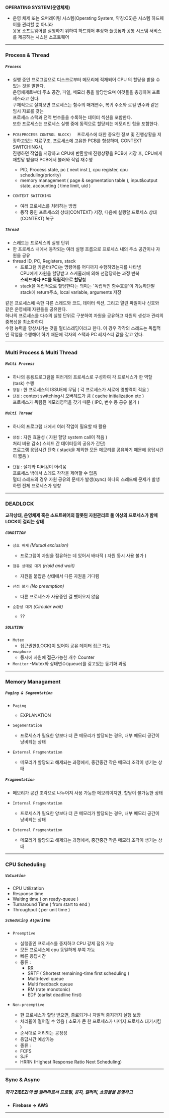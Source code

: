 **OPERATING SYSTEM(운영체제)**  
- 운영 체제 또는 오퍼레이팅 시스템(Operating System, 약칭:OS)은 시스템 하드웨어를 관리할 뿐 아니라  
 응용 소프트웨어를 실행하기 위하여 하드웨어 추상화 플랫폼과 공통 시스템 서비스를 제공하는 시스템 소프트웨어
---------------------------------------

### Process & Thread  

 ##### `Process`
 
 - 실행 중인 프로그램으로 디스크로부터 메모리에 적재되어 CPU 의 할당을 받을 수 있는 것을 말한다.   
 운영체제로부터 주소 공간, 파일, 메모리 등을 할당받으며 이것들을 총칭하여 프로세스라고 한다.   
 구체적으로 살펴보면 프로세스는 함수의 매개변수, 복귀 주소와 로컬 변수와 같은 임시 자료를 갖는  
 프로세스 스택과 전역 변수들을 수록하는 데이터 섹션을 포함한다.   
 또한 프로세스는 프로세스 실행 중에 동적으로 할당되는 메모리인 힙을 포함한다.
 
 - `PCB(PROCESS CONTROL BLOCK)  `
   프로세스에 대한 중요한 정보 및 진행상황을 저장하고있는 자료구조, 프로세스에 고유한 PCB를 형성하며, CONTEXT SWITCHING시,  
   진행하던 작업을 저장하고 CPU에 반환할때 진행상황을 PCB에 저장 후, CPU에게 재할당 받을때 PCB에서 불러와 작업 재수행
   - PID, Process state, pc ( next inst ), cpu register, cpu scheduling(priority)
   - memory management ( page & segmentation table ), input&output state, accounting ( time limit, uid )
 - `CONTEXT SWITCHING  `
   - 여러 프로세스를 처리하는 방법
   - 동작 중인 프로세스의 상태(CONTEXT) 저장, 다음에 실행할 프로세스 상태(CONTEXT) 복구

 ##### `Thread`
 
 - 스레드는 프로세스의 실행 단위
 - 한 프로세스 내에서 동작되는 여러 실행 흐름으로 프로세스 내의 주소 공간이나 자원을 공유
 - thread ID, PC, Registers, stack
   - 프로그램 카운터(PC)는 명령어를 어디까지 수행하였는지를 나타냄  
     CPU에게 자원을 할당받고 스케줄러에 의해 선점당하는 과정 반복  
     **스레드마다 PC를 독립적으로 할당**함
   - stack을 독립적으로 할당한다는 의미는 '독립적인 함수호출'이 가능하단말  
     stack에 return주소, local variable, arguments 저장
  
 같은 프로세스에 속한 다른 스레드와 코드, 데이터 섹션, 그리고 열린 파일이나 신호와 같은 운영체제 자원들을 공유한다.  
 하나의 프로세스를 다수의 실행 단위로 구분하여 자원을 공유하고 자원의 생성과 관리의 중복성을 최소화하여   
 수행 능력을 향상시키는 것을 멀티스레딩이라고 한다. 이 경우 각각의 스레드는 독립적인 작업을 수행해야 하기 때문에 각자의 스택과 PC 레지스터 값을 갖고 있다. 
 
---------------------------------------


### Multi Process & Multi Thread  

 ##### `Multi Process`
 
 - 하나의 응용프로그램을 여러개의 프로세스로 구성하여 각 프로세스가 한 역할(task) 수행
 - `장점` : 한 프로세스의 ISSUE에 무딤 ( 각 프로세스가 서로에 영향력이 적음 )
 - `단점` : context switching시 오버헤드가 큼 ( cache initialization etc )  
          프로세스가 독림된 메모리영역을 갖기 때문 ( IPC, 변수 등 공유 불가 )
          
 ##### `Multi Thread`
 
 - 하나의 프로그램 내에서 여러 작업이 필요할 때 활용
 
 - `장점` : 자원 효율성 ( 자원 할당 system call이 적음 )  
          처리 비용 감소( 스레드 간 데이터등의 공유가 간단)  
          프로그램 응답시간 단축 ( stack을 제외한 모든 메모리를 공유하기 때문에 응답시간이 짧음 )
          
 - `단점` : 설계와 디버깅이 어려움  
          프로세스 밖에서 스레드 각각을 제어할 수 없음  
          멀티 스레드의 경우 자원 공유의 문제가 발생(sync)
          하나의 스레드에 문제가 발생하면 전체 프로세스가 영향         

---------------------------------------

### DEADLOCK 
 **교착상태, 운영체제 혹은 소프트웨어의 잘못된 자원관리로 둘 이상의 프로세스가 함께 LOCK이 걸리는 상태**
 
 ##### `CONDITION`
  - `상호 배제` *(Mutual exclusion)*
    - 프로그램이 자원을 점유하는 데 있어서 배타적 ( 자원 동시 사용 불가 )
  
  - `점유 상태로 대기` *(Hold and wait)*
    - 자원을 붙잡은 상태에서 다른 자원을 기다림
  
  - `선점 불가` *(No preemption)*
    - 다른 프로세스가 사용중인 걸 뺏어오지 않음
  
  - `순환성 대기` *(Circular wait)*
    - ??

 ##### `SOLUTION`
  - `Mutex`
    - 접근권한(LOCK)이 있어야 공유 데이터 접근 가능
  - `emaphore`
    - 동시에 자원에 접근가능한 개수 Counter
  - `Monitor`
    -Mutex와 상태변수(queue)를 갖고있는 동기화 과정

---------------------------------------

### Memory Managament

 ##### `Paging & Segmentation`
 
 - `Paging`
   - EXPLANATION
 - `Segementation` 
   - 프로세스가 필요한 양보다 더 큰 메모리가 할당되는 경우, 내부 메모리 공간이 낭비되는 상태


 - `External Fragmentation`
   - 메모리가 할당되고 해제되는 과정에서, 중간중간 작은 메모리 조각이 생기는 상태 

 ##### `Fragmentation`
 
 - 메모리가 공간 조각으로 나누어져 사용 가능한 메모리이지만, 할당이 불가능한 상태
 
 - `Internal Fragmentation` 
   - 프로세스가 필요한 양보다 더 큰 메모리가 할당되는 경우, 내부 메모리 공간이 낭비되는 상태


 - `External Fragmentation`
   - 메모리가 할당되고 해제되는 과정에서, 중간중간 작은 메모리 조각이 생기는 상태 
---------------------------------------

### CPU Scheduling

 ##### `Valuation`
 
 - CPU Utilization
 - Response time 
 - Waiting time ( on ready-queue ) 
 - Turnaround Time ( from start to end )
 - Throughput ( per unit time )

 ##### `Scheduling Algorithm`
 
 - `Preemptive`
   
   - 실행중인 프로세스를 중지하고 CPU 강제 점유 가능
   - 모든 프로세스에 cpu 동일하게 부여 가능
   - 빠른 응답시간 
   - 종류 :
     - RR
     - SRTF ( Shortest remaining-time first scheduling )
     - Multi-level queue
     - Multi feedback queue
     - RM (rate monotonic)
     - EDF (earlist deadline first)
 - `Non-preemptive`
 
   -  한 프로세스가 할당 받으면, 종료되거나 자발적 중지까지 실행 보장
   -  처리율이 떨어질 수 있음 ( 소모가 큰 한 프로세스가 나머지 프로세스 대기시킴 )
   -  순서대로 처리되는 공정성
   -  응답시간 예상가능
   -  종류 : 
     - FCFS
     - SJF
     - HRRN (Highest Response Ratio Next Scheduling)


---------------------------------------

### Sync & Async
 ##### 화가 ZIBEZI의 웹 갤러리로서 프로필, 공지, 갤러리, 쇼핑몰을 운영하고
 - **Firebase -> AWS**

---------------------------------------

